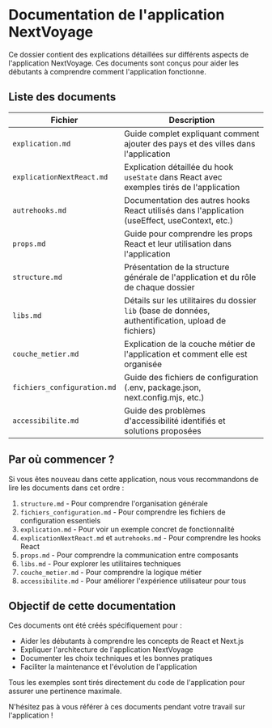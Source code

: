# Documentation de l'application NextVoyage

Ce dossier contient des explications détaillées sur différents aspects de l'application NextVoyage. Ces documents sont conçus pour aider les débutants à comprendre comment l'application fonctionne.

## Liste des documents

| Fichier | Description |
|---------|-------------|
| `explication.md` | Guide complet expliquant comment ajouter des pays et des villes dans l'application |
| `explicationNextReact.md` | Explication détaillée du hook `useState` dans React avec exemples tirés de l'application |
| `autrehooks.md` | Documentation des autres hooks React utilisés dans l'application (useEffect, useContext, etc.) |
| `props.md` | Guide pour comprendre les props React et leur utilisation dans l'application |
| `structure.md` | Présentation de la structure générale de l'application et du rôle de chaque dossier |
| `libs.md` | Détails sur les utilitaires du dossier `lib` (base de données, authentification, upload de fichiers) |
| `couche_metier.md` | Explication de la couche métier de l'application et comment elle est organisée |
| `fichiers_configuration.md` | Guide des fichiers de configuration (.env, package.json, next.config.mjs, etc.) |
| `accessibilite.md` | Guide des problèmes d'accessibilité identifiés et solutions proposées |

## Par où commencer ?

Si vous êtes nouveau dans cette application, nous vous recommandons de lire les documents dans cet ordre :

1. `structure.md` - Pour comprendre l'organisation générale
2. `fichiers_configuration.md` - Pour comprendre les fichiers de configuration essentiels
3. `explication.md` - Pour voir un exemple concret de fonctionnalité
4. `explicationNextReact.md` et `autrehooks.md` - Pour comprendre les hooks React
5. `props.md` - Pour comprendre la communication entre composants
6. `libs.md` - Pour explorer les utilitaires techniques
7. `couche_metier.md` - Pour comprendre la logique métier
8. `accessibilite.md` - Pour améliorer l'expérience utilisateur pour tous

## Objectif de cette documentation

Ces documents ont été créés spécifiquement pour :

- Aider les débutants à comprendre les concepts de React et Next.js
- Expliquer l'architecture de l'application NextVoyage
- Documenter les choix techniques et les bonnes pratiques
- Faciliter la maintenance et l'évolution de l'application

Tous les exemples sont tirés directement du code de l'application pour assurer une pertinence maximale.

N'hésitez pas à vous référer à ces documents pendant votre travail sur l'application ! 